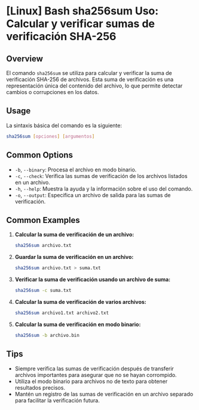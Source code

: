 # [Linux] Bash sha256sum Uso: Calcular y verificar sumas de verificación SHA-256

## Overview
El comando `sha256sum` se utiliza para calcular y verificar la suma de verificación SHA-256 de archivos. Esta suma de verificación es una representación única del contenido del archivo, lo que permite detectar cambios o corrupciones en los datos.

## Usage
La sintaxis básica del comando es la siguiente:

```bash
sha256sum [opciones] [argumentos]
```

## Common Options
- `-b`, `--binary`: Procesa el archivo en modo binario.
- `-c`, `--check`: Verifica las sumas de verificación de los archivos listados en un archivo.
- `-h`, `--help`: Muestra la ayuda y la información sobre el uso del comando.
- `-o`, `--output`: Especifica un archivo de salida para las sumas de verificación.

## Common Examples
1. **Calcular la suma de verificación de un archivo:**
   ```bash
   sha256sum archivo.txt
   ```

2. **Guardar la suma de verificación en un archivo:**
   ```bash
   sha256sum archivo.txt > suma.txt
   ```

3. **Verificar la suma de verificación usando un archivo de suma:**
   ```bash
   sha256sum -c suma.txt
   ```

4. **Calcular la suma de verificación de varios archivos:**
   ```bash
   sha256sum archivo1.txt archivo2.txt
   ```

5. **Calcular la suma de verificación en modo binario:**
   ```bash
   sha256sum -b archivo.bin
   ```

## Tips
- Siempre verifica las sumas de verificación después de transferir archivos importantes para asegurar que no se hayan corrompido.
- Utiliza el modo binario para archivos no de texto para obtener resultados precisos.
- Mantén un registro de las sumas de verificación en un archivo separado para facilitar la verificación futura.